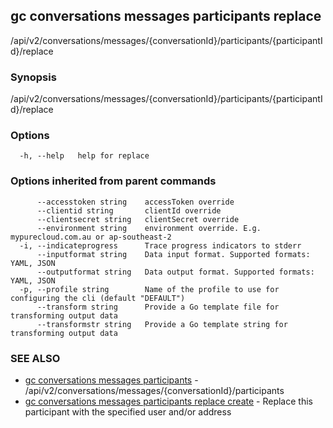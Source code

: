## gc conversations messages participants replace

/api/v2/conversations/messages/{conversationId}/participants/{participantId}/replace

### Synopsis

/api/v2/conversations/messages/{conversationId}/participants/{participantId}/replace

### Options

```
  -h, --help   help for replace
```

### Options inherited from parent commands

```
      --accesstoken string    accessToken override
      --clientid string       clientId override
      --clientsecret string   clientSecret override
      --environment string    environment override. E.g. mypurecloud.com.au or ap-southeast-2
  -i, --indicateprogress      Trace progress indicators to stderr
      --inputformat string    Data input format. Supported formats: YAML, JSON
      --outputformat string   Data output format. Supported formats: YAML, JSON
  -p, --profile string        Name of the profile to use for configuring the cli (default "DEFAULT")
      --transform string      Provide a Go template file for transforming output data
      --transformstr string   Provide a Go template string for transforming output data
```

### SEE ALSO

* [gc conversations messages participants](gc_conversations_messages_participants.html)	 - /api/v2/conversations/messages/{conversationId}/participants
* [gc conversations messages participants replace create](gc_conversations_messages_participants_replace_create.html)	 - Replace this participant with the specified user and/or address


